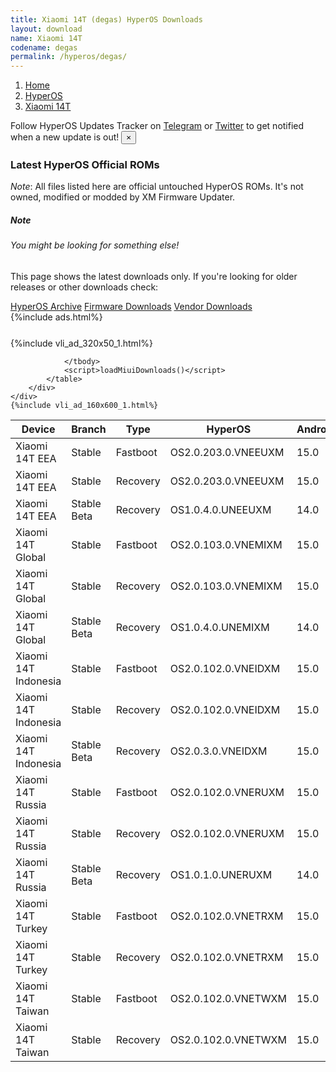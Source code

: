 ```yaml
---
title: Xiaomi 14T (degas) HyperOS Downloads
layout: download
name: Xiaomi 14T
codename: degas
permalink: /hyperos/degas/
---
```

<nav aria-label="breadcrumb">
    <ol class="breadcrumb">
        <li class="breadcrumb-item"><a href="/">Home</a></li>
        <li class="breadcrumb-item"><a href="/hyperos/">HyperOS</a></li>
        <li class="breadcrumb-item active" aria-current="page"><a href="/hyperos/degas/">Xiaomi 14T</a></li>
    </ol>
</nav>
<div class="alert alert-primary alert-dismissible fade show" role="alert">
    Follow HyperOS Updates Tracker on <a href="https://t.me/MIUIUpdatesTracker" class="alert-link">Telegram</a>
     or <a href="https://twitter.com/MiFwUpdater" class="alert-link">Twitter</a> to get notified when a new update is out!
    <button type="button" class="close" data-dismiss="alert" aria-label="Close">
        <span aria-hidden="true">&times;</span>
    </button>
</div>

### Latest HyperOS Official ROMs
*Note*: All files listed here are official untouched HyperOS ROMs. It's not owned, modified or modded by XM Firmware Updater.
<div class="card">
  <div class="card-body">
    <h5 class="card-title">Note</h5>
    <h6 class="card-subtitle mb-2 text-muted">You might be looking for something else!</h6>
    <p class="card-text">This page shows the latest downloads only.
     If you're looking for older releases or other downloads check:</p>
    <a href="/archive/hyperos/degas/" class="card-link">HyperOS Archive</a>
    <a href="/firmware/degas/" class="card-link">Firmware Downloads</a>
    <a href="/vendor/degas/" class="card-link">Vendor Downloads</a>
  </div>
</div>
{%include ads.html%}
<div class="row justify-content-center">
    <div class="col-10">
        <div class="table-responsive-md" style="margin-top: 25px;">
            {%include vli_ad_320x50_1.html%}
            <table id="miui" class="display dt-responsive nowrap compact table table-striped table-hover table-sm">
                <thead class="thead-dark">
                    <tr>
                        <th data-ref="device">Device</th>
                        <th data-ref="branch">Branch</th>
                        <th data-ref="type">Type</th>
                        <th data-ref="miui">HyperOS</th>
                        <th data-ref="android">Android</th>
                        <th data-ref="size">Size</th>
                        <th data-ref="size">Date</th>
                        <th data-ref="link">Link</th>
                    </tr>
                </thead>
                <tbody>
                <tr><td>Xiaomi 14T EEA</td><td>Stable</td><td>Fastboot</td><td>OS2.0.203.0.VNEEUXM</td><td>15.0</td><td>8.2 GB</td><td>2025-06-17</td><td><a href="/hyperos/degas/stable/OS2.0.203.0.VNEEUXM/">Download</a></td></tr>
<tr><td>Xiaomi 14T EEA</td><td>Stable</td><td>Recovery</td><td>OS2.0.203.0.VNEEUXM</td><td>15.0</td><td>6.3 GB</td><td>2025-06-22</td><td><a href="/hyperos/degas/stable/OS2.0.203.0.VNEEUXM/">Download</a></td></tr>
<tr><td>Xiaomi 14T EEA</td><td>Stable Beta</td><td>Recovery</td><td>OS1.0.4.0.UNEEUXM</td><td>14.0</td><td>5.8 GB</td><td>2024-09-26</td><td><a href="/hyperos/degas/stable beta/OS1.0.4.0.UNEEUXM/">Download</a></td></tr>
<tr><td>Xiaomi 14T Global</td><td>Stable</td><td>Fastboot</td><td>OS2.0.103.0.VNEMIXM</td><td>15.0</td><td>8.7 GB</td><td>2025-04-28</td><td><a href="/hyperos/degas/stable/OS2.0.103.0.VNEMIXM/">Download</a></td></tr>
<tr><td>Xiaomi 14T Global</td><td>Stable</td><td>Recovery</td><td>OS2.0.103.0.VNEMIXM</td><td>15.0</td><td>6.1 GB</td><td>2025-05-14</td><td><a href="/hyperos/degas/stable/OS2.0.103.0.VNEMIXM/">Download</a></td></tr>
<tr><td>Xiaomi 14T Global</td><td>Stable Beta</td><td>Recovery</td><td>OS1.0.4.0.UNEMIXM</td><td>14.0</td><td>5.6 GB</td><td>2024-09-26</td><td><a href="/hyperos/degas/stable beta/OS1.0.4.0.UNEMIXM/">Download</a></td></tr>
<tr><td>Xiaomi 14T Indonesia</td><td>Stable</td><td>Fastboot</td><td>OS2.0.102.0.VNEIDXM</td><td>15.0</td><td>7.8 GB</td><td>2025-05-06</td><td><a href="/hyperos/degas/stable/OS2.0.102.0.VNEIDXM/">Download</a></td></tr>
<tr><td>Xiaomi 14T Indonesia</td><td>Stable</td><td>Recovery</td><td>OS2.0.102.0.VNEIDXM</td><td>15.0</td><td>6.2 GB</td><td>2025-05-14</td><td><a href="/hyperos/degas/stable/OS2.0.102.0.VNEIDXM/">Download</a></td></tr>
<tr><td>Xiaomi 14T Indonesia</td><td>Stable Beta</td><td>Recovery</td><td>OS2.0.3.0.VNEIDXM</td><td>15.0</td><td>6.2 GB</td><td>2025-01-12</td><td><a href="/hyperos/degas/stable beta/OS2.0.3.0.VNEIDXM/">Download</a></td></tr>
<tr><td>Xiaomi 14T Russia</td><td>Stable</td><td>Fastboot</td><td>OS2.0.102.0.VNERUXM</td><td>15.0</td><td>8.5 GB</td><td>2025-05-06</td><td><a href="/hyperos/degas/stable/OS2.0.102.0.VNERUXM/">Download</a></td></tr>
<tr><td>Xiaomi 14T Russia</td><td>Stable</td><td>Recovery</td><td>OS2.0.102.0.VNERUXM</td><td>15.0</td><td>6.1 GB</td><td>2025-05-14</td><td><a href="/hyperos/degas/stable/OS2.0.102.0.VNERUXM/">Download</a></td></tr>
<tr><td>Xiaomi 14T Russia</td><td>Stable Beta</td><td>Recovery</td><td>OS1.0.1.0.UNERUXM</td><td>14.0</td><td>5.6 GB</td><td>2024-09-26</td><td><a href="/hyperos/degas/stable beta/OS1.0.1.0.UNERUXM/">Download</a></td></tr>
<tr><td>Xiaomi 14T Turkey</td><td>Stable</td><td>Fastboot</td><td>OS2.0.102.0.VNETRXM</td><td>15.0</td><td>7.7 GB</td><td>2025-05-06</td><td><a href="/hyperos/degas/stable/OS2.0.102.0.VNETRXM/">Download</a></td></tr>
<tr><td>Xiaomi 14T Turkey</td><td>Stable</td><td>Recovery</td><td>OS2.0.102.0.VNETRXM</td><td>15.0</td><td>6.1 GB</td><td>2025-05-14</td><td><a href="/hyperos/degas/stable/OS2.0.102.0.VNETRXM/">Download</a></td></tr>
<tr><td>Xiaomi 14T Taiwan</td><td>Stable</td><td>Fastboot</td><td>OS2.0.102.0.VNETWXM</td><td>15.0</td><td>7.4 GB</td><td>2025-05-06</td><td><a href="/hyperos/degas/stable/OS2.0.102.0.VNETWXM/">Download</a></td></tr>
<tr><td>Xiaomi 14T Taiwan</td><td>Stable</td><td>Recovery</td><td>OS2.0.102.0.VNETWXM</td><td>15.0</td><td>6.0 GB</td><td>2025-05-14</td><td><a href="/hyperos/degas/stable/OS2.0.102.0.VNETWXM/">Download</a></td></tr>

                </tbody>
                <script>loadMiuiDownloads()</script>
            </table>
        </div>
    </div>
    {%include vli_ad_160x600_1.html%}
</div>
